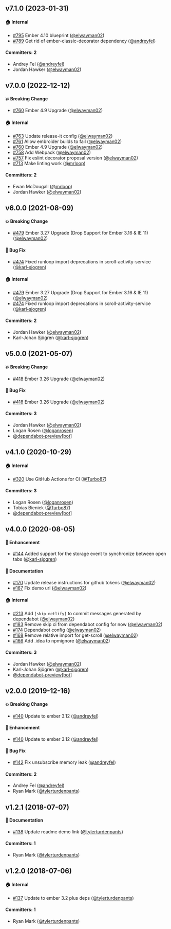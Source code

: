 


## v7.1.0 (2023-01-31)

#### :house: Internal
* [#795](https://github.com/elwayman02/ember-user-activity/pull/795) Ember 4.10 blueprint ([@elwayman02](https://github.com/elwayman02))
* [#789](https://github.com/elwayman02/ember-user-activity/pull/789) Get rid of ember-classic-decorator dependency ([@andreyfel](https://github.com/andreyfel))

#### Committers: 2
- Andrey Fel ([@andreyfel](https://github.com/andreyfel))
- Jordan Hawker ([@elwayman02](https://github.com/elwayman02))

## v7.0.0 (2022-12-12)

#### :boom: Breaking Change
* [#760](https://github.com/elwayman02/ember-user-activity/pull/760) Ember 4.9 Upgrade ([@elwayman02](https://github.com/elwayman02))

#### :house: Internal
* [#763](https://github.com/elwayman02/ember-user-activity/pull/763) Update release-it config ([@elwayman02](https://github.com/elwayman02))
* [#761](https://github.com/elwayman02/ember-user-activity/pull/761) Allow embroider builds to fail ([@elwayman02](https://github.com/elwayman02))
* [#760](https://github.com/elwayman02/ember-user-activity/pull/760) Ember 4.9 Upgrade ([@elwayman02](https://github.com/elwayman02))
* [#758](https://github.com/elwayman02/ember-user-activity/pull/758) Add Webpack ([@elwayman02](https://github.com/elwayman02))
* [#757](https://github.com/elwayman02/ember-user-activity/pull/757) Fix eslint decorator proposal version ([@elwayman02](https://github.com/elwayman02))
* [#713](https://github.com/elwayman02/ember-user-activity/pull/713) Make linting work  ([@mrloop](https://github.com/mrloop))

#### Committers: 2
- Ewan McDougall ([@mrloop](https://github.com/mrloop))
- Jordan Hawker ([@elwayman02](https://github.com/elwayman02))

## v6.0.0 (2021-08-09)

#### :boom: Breaking Change
* [#479](https://github.com/elwayman02/ember-user-activity/pull/479) Ember 3.27 Upgrade (Drop Support for Ember 3.16 & IE 11) ([@elwayman02](https://github.com/elwayman02))

#### :bug: Bug Fix
* [#474](https://github.com/elwayman02/ember-user-activity/pull/474) Fixed runloop import deprecations in scroll-activity-service ([@karl-sjogren](https://github.com/karl-sjogren))

#### :house: Internal
* [#479](https://github.com/elwayman02/ember-user-activity/pull/479) Ember 3.27 Upgrade (Drop Support for Ember 3.16 & IE 11) ([@elwayman02](https://github.com/elwayman02))
* [#474](https://github.com/elwayman02/ember-user-activity/pull/474) Fixed runloop import deprecations in scroll-activity-service ([@karl-sjogren](https://github.com/karl-sjogren))

#### Committers: 2
- Jordan Hawker ([@elwayman02](https://github.com/elwayman02))
- Karl-Johan Sjögren ([@karl-sjogren](https://github.com/karl-sjogren))

## v5.0.0 (2021-05-07)

#### :boom: Breaking Change
* [#418](https://github.com/elwayman02/ember-user-activity/pull/418) Ember 3.26 Upgrade ([@elwayman02](https://github.com/elwayman02))

#### :bug: Bug Fix
* [#418](https://github.com/elwayman02/ember-user-activity/pull/418) Ember 3.26 Upgrade ([@elwayman02](https://github.com/elwayman02))

#### Committers: 3
- Jordan Hawker ([@elwayman02](https://github.com/elwayman02))
- Logan Rosen ([@loganrosen](https://github.com/loganrosen))
- [@dependabot-preview[bot]](https://github.com/apps/dependabot-preview)

## v4.1.0 (2020-10-29)

#### :house: Internal
* [#320](https://github.com/elwayman02/ember-user-activity/pull/320) Use GitHub Actions for CI ([@Turbo87](https://github.com/Turbo87))

#### Committers: 3
- Logan Rosen ([@loganrosen](https://github.com/loganrosen))
- Tobias Bieniek ([@Turbo87](https://github.com/Turbo87))
- [@dependabot-preview[bot]](https://github.com/apps/dependabot-preview)

## v4.0.0 (2020-08-05)

#### :rocket: Enhancement
* [#144](https://github.com/elwayman02/ember-user-activity/pull/144) Added support for the storage event to synchronize between open tabs ([@karl-sjogren](https://github.com/karl-sjogren))

#### :memo: Documentation
* [#170](https://github.com/elwayman02/ember-user-activity/pull/170) Update release instructions for github tokens ([@elwayman02](https://github.com/elwayman02))
* [#167](https://github.com/elwayman02/ember-user-activity/pull/167) Fix demo url ([@elwayman02](https://github.com/elwayman02))

#### :house: Internal
* [#213](https://github.com/elwayman02/ember-user-activity/pull/213) Add `[skip netlify]` to commit messages generated by dependabot ([@elwayman02](https://github.com/elwayman02))
* [#183](https://github.com/elwayman02/ember-user-activity/pull/183) Remove skip ci from dependabot config for now ([@elwayman02](https://github.com/elwayman02))
* [#174](https://github.com/elwayman02/ember-user-activity/pull/174) Dependabot config ([@elwayman02](https://github.com/elwayman02))
* [#168](https://github.com/elwayman02/ember-user-activity/pull/168) Remove relative import for get-scroll ([@elwayman02](https://github.com/elwayman02))
* [#166](https://github.com/elwayman02/ember-user-activity/pull/166) Add .idea to npmignore ([@elwayman02](https://github.com/elwayman02))

#### Committers: 3
- Jordan Hawker ([@elwayman02](https://github.com/elwayman02))
- Karl-Johan Sjögren ([@karl-sjogren](https://github.com/karl-sjogren))
- [@dependabot-preview[bot]](https://github.com/apps/dependabot-preview)

## v2.0.0 (2019-12-16)

#### :boom: Breaking Change
* [#140](https://github.com/elwayman02/ember-user-activity/pull/140) Update to ember 3.12 ([@andreyfel](https://github.com/andreyfel))

#### :rocket: Enhancement
* [#140](https://github.com/elwayman02/ember-user-activity/pull/140) Update to ember 3.12 ([@andreyfel](https://github.com/andreyfel))

#### :bug: Bug Fix
* [#142](https://github.com/elwayman02/ember-user-activity/pull/142) Fix unsubscribe memory leak ([@andreyfel](https://github.com/andreyfel))

#### Committers: 2
- Andrey Fel ([@andreyfel](https://github.com/andreyfel))
- Ryan Mark ([@tylerturdenpants](https://github.com/tylerturdenpants))


## v1.2.1 (2018-07-07)

#### :memo: Documentation
* [#138](https://github.com/elwayman02/ember-user-activity/pull/138) Update readme demo link ([@tylerturdenpants](https://github.com/tylerturdenpants))

#### Committers: 1
- Ryan Mark ([@tylerturdenpants](https://github.com/tylerturdenpants))


## v1.2.0 (2018-07-06)

#### :house: Internal
* [#137](https://github.com/elwayman02/ember-user-activity/pull/137) Update to ember 3.2 plus deps ([@tylerturdenpants](https://github.com/tylerturdenpants))

#### Committers: 1
- Ryan Mark ([@tylerturdenpants](https://github.com/tylerturdenpants))

